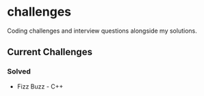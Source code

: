 # challenges
Coding challenges and interview questions alongside my solutions.

## Current Challenges
### Solved
* Fizz Buzz - C++
